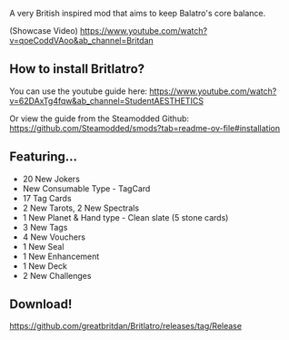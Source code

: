 A very British inspired mod that aims to keep Balatro's core balance.

(Showcase Video)
https://www.youtube.com/watch?v=qoeCoddVAoo&ab_channel=Britdan

## How to install Britlatro?
You can use the youtube guide here: https://www.youtube.com/watch?v=62DAxTg4fqw&ab_channel=StudentAESTHETICS

Or view the guide from the Steamodded Github: https://github.com/Steamodded/smods?tab=readme-ov-file#installation

## Featuring...
- 20 New Jokers
- New Consumable Type - TagCard
- 17 Tag Cards
- 2 New Tarots, 2 New Spectrals
- 1 New Planet & Hand type - Clean slate (5 stone cards)
- 3 New Tags
- 4 New Vouchers
- 1 New Seal
- 1 New Enhancement
- 1 New Deck
- 2 New Challenges

## Download!
https://github.com/greatbritdan/Britlatro/releases/tag/Release
